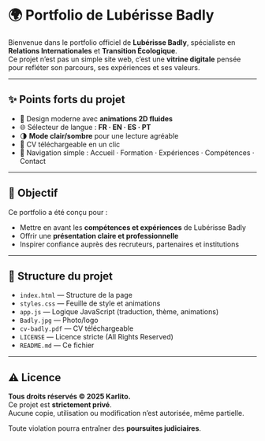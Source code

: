 # 🌍 Portfolio de Lubérisse Badly

Bienvenue dans le portfolio officiel de **Lubérisse Badly**, spécialiste en **Relations Internationales** et **Transition Écologique**.  
Ce projet n’est pas un simple site web, c’est une **vitrine digitale** pensée pour refléter son parcours, ses expériences et ses valeurs.

---

## ✨ Points forts du projet
- 🎨 Design moderne avec **animations 2D fluides**
- 🌐 Sélecteur de langue : **FR · EN · ES · PT**
- 🌗 **Mode clair/sombre** pour une lecture agréable
- 📄 CV téléchargeable en un clic
- 🧭 Navigation simple : Accueil · Formation · Expériences · Compétences · Contact

---

## 🚀 Objectif
Ce portfolio a été conçu pour :
- Mettre en avant les **compétences et expériences** de Lubérisse Badly
- Offrir une **présentation claire et professionnelle**
- Inspirer confiance auprès des recruteurs, partenaires et institutions

---

## 📂 Structure du projet
- `index.html` — Structure de la page  
- `styles.css` — Feuille de style et animations  
- `app.js` — Logique JavaScript (traduction, thème, animations)  
- `Badly.jpg` — Photo/logo  
- `cv-badly.pdf` — CV téléchargeable  
- `LICENSE` — Licence stricte (All Rights Reserved)  
- `README.md` — Ce fichier  

---

## ⚠️ Licence
**Tous droits réservés © 2025 Karlito.**  
Ce projet est **strictement privé**.  
Aucune copie, utilisation ou modification n’est autorisée, même partielle.  

Toute violation pourra entraîner des **poursuites judiciaires**.
